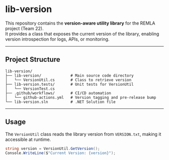 # lib-version

This repository contains the **version-aware utility library** for the REMLA project (Team 22).  
It provides a class that exposes the current version of the library, enabling version introspection for logs, APIs, or monitoring.

---

##  Project Structure

```
lib-version/
├── lib-version/             # Main source code directory
│   └── VersionUtil.cs       # Class to retrieve version
├── lib-version.tests/       # Unit tests for VersionUtil
│   └── VersionTest.cs
├── .github/workflows/       # CI/CD automation
│   └── github-actions.yml   # Version tagging and pre-release bump
└── lib-version.sln          # .NET Solution file
```

---

## Usage

The `VersionUtil` class reads the library version from `VERSION.txt`, making it accessible at runtime.

```csharp
string version = VersionUtil.GetVersion();
Console.WriteLine($"Current Version: {version}");
```

